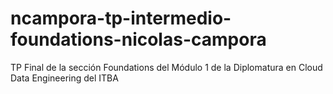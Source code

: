 # ncampora-tp-intermedio-foundations-nicolas-campora
TP Final de la sección Foundations del Módulo 1 de la Diplomatura en Cloud Data Engineering del ITBA
